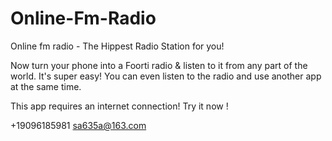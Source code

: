 # Online-Fm-Radio

Online fm radio - The Hippest Radio Station for you!

Now turn your phone into a Foorti radio & listen to it from any part of the world. It's super easy! You can even listen to the radio and use another app at the same time.

This app requires an internet connection! Try it now !

+19096185981 sa635a@163.com
